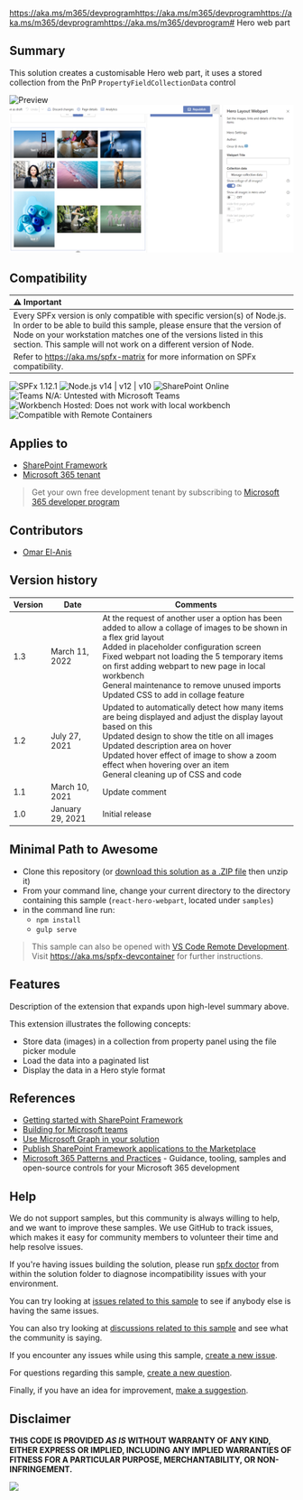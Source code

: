 https://aka.ms/m365/devprogramhttps://aka.ms/m365/devprogramhttps://aka.ms/m365/devprogramhttps://aka.ms/m365/devprogram# Hero web part

## Summary

This solution creates a customisable Hero web part, it uses a stored collection from the PnP `PropertyFieldCollectionData` control 

![Preview](./assets/Hero-Webpart.gif)
![Preview](./assets/collage-hero-webpart.PNG)

## Compatibility

| :warning: Important          |
|:---------------------------|
| Every SPFx version is only compatible with specific version(s) of Node.js. In order to be able to build this sample, please ensure that the version of Node on your workstation matches one of the versions listed in this section. This sample will not work on a different version of Node.|
|Refer to <https://aka.ms/spfx-matrix> for more information on SPFx compatibility.   |

![SPFx 1.12.1](https://img.shields.io/badge/SPFx-1.12.1-green.svg)
![Node.js v14 | v12 | v10](https://img.shields.io/badge/Node.js-v14%20%7C%20v12%20%7C%20v10-green.svg) 
![SharePoint Online](https://img.shields.io/badge/SharePoint-Online-yellow.svg)
![Teams N/A: Untested with Microsoft Teams](https://img.shields.io/badge/Teams-N%2FA-lightgrey.svg "Untested with Microsoft Teams") 
![Workbench Hosted: Does not work with local workbench](https://img.shields.io/badge/Workbench-Hosted-yellow.svg "Does not work with local workbench")
![Compatible with Remote Containers](https://img.shields.io/badge/Remote%20Containers-Compatible-green.svg)

## Applies to

- [SharePoint Framework](https://aka.ms/spfx)
- [Microsoft 365 tenant](https://learn.microsoft.com/sharepoint/dev/spfx/set-up-your-developer-tenant)

> Get your own free development tenant by subscribing to [Microsoft 365 developer program](https://aka.ms/m365/devprogram)


## Contributors

* [Omar El-Anis](https://github.com/omarelanis) 

## Version history

Version|Date|Comments
-------|----|--------
1.3|March 11, 2022|At the request of another user a option has been added to allow a collage of images to be shown in a flex grid layout<br/>Added in placeholder configuration screen<br/>Fixed webpart not loading the 5 temporary items on first adding webpart to new page in local workbench<br/>General maintenance to remove unused imports<br/>Updated CSS to add in collage feature
1.2|July 27, 2021|Updated to automatically detect how many items are being displayed and adjust the display layout based on this<br/>Updated design to show the title on all images<br/>Updated description area on hover<br/>Updated hover effect of image to show a zoom effect when hovering over an item<br/>General cleaning up of CSS and code
1.1|March 10, 2021|Update comment
1.0|January 29, 2021|Initial release

## Minimal Path to Awesome

* Clone this repository (or [download this solution as a .ZIP file](https://pnp.github.io/download-partial/?url=https://github.com/pnp/sp-dev-fx-webparts/tree/main/samples/react-hero-webpart) then unzip it)
* From your command line, change your current directory to the directory containing this sample (`react-hero-webpart`, located under `samples`)
* in the command line run:
  * `npm install`
  * `gulp serve`

>  This sample can also be opened with [VS Code Remote Development](https://code.visualstudio.com/docs/remote/remote-overview). Visit https://aka.ms/spfx-devcontainer for further instructions.

## Features

Description of the extension that expands upon high-level summary above.

This extension illustrates the following concepts:

- Store data (images) in a collection from property panel using the file picker module
- Load the data into a paginated list
- Display the data in a Hero style format 

## References

- [Getting started with SharePoint Framework](https://learn.microsoft.com/sharepoint/dev/spfx/set-up-your-developer-tenant)
- [Building for Microsoft teams](https://learn.microsoft.com/sharepoint/dev/spfx/build-for-teams-overview)
- [Use Microsoft Graph in your solution](https://learn.microsoft.com/sharepoint/dev/spfx/web-parts/get-started/using-microsoft-graph-apis)
- [Publish SharePoint Framework applications to the Marketplace](https://learn.microsoft.com/sharepoint/dev/spfx/publish-to-marketplace-overview)
- [Microsoft 365 Patterns and Practices](https://aka.ms/m365pnp) - Guidance, tooling, samples and open-source controls for your Microsoft 365 development

## Help


We do not support samples, but this community is always willing to help, and we want to improve these samples. We use GitHub to track issues, which makes it easy for  community members to volunteer their time and help resolve issues.

If you're having issues building the solution, please run [spfx doctor](https://pnp.github.io/cli-microsoft365/cmd/spfx/spfx-doctor/) from within the solution folder to diagnose incompatibility issues with your environment.

You can try looking at [issues related to this sample](https://github.com/pnp/sp-dev-fx-webparts/issues?q=label%3A%22sample%3A%20react-hero-webpart%22) to see if anybody else is having the same issues.

You can also try looking at [discussions related to this sample](https://github.com/pnp/sp-dev-fx-webparts/discussions?discussions_q=react-hero-webpart) and see what the community is saying.

If you encounter any issues while using this sample, [create a new issue](https://github.com/pnp/sp-dev-fx-webparts/issues/new?assignees=&labels=Needs%3A+Triage+%3Amag%3A%2Ctype%3Abug-suspected%2Csample%3A%20react-hero-webpart&template=bug-report.yml&sample=react-hero-webpart&authors=@omarelanis&title=react-hero-webpart%20-%20).

For questions regarding this sample, [create a new question](https://github.com/pnp/sp-dev-fx-webparts/issues/new?assignees=&labels=Needs%3A+Triage+%3Amag%3A%2Ctype%3Aquestion%2Csample%3A%20react-hero-webpart&template=question.yml&sample=react-hero-webpart&authors=@omarelanis&title=react-hero-webpart%20-%20).

Finally, if you have an idea for improvement, [make a suggestion](https://github.com/pnp/sp-dev-fx-webparts/issues/new?assignees=&labels=Needs%3A+Triage+%3Amag%3A%2Ctype%3Aenhancement%2Csample%3A%20react-hero-webpart&template=suggestion.yml&sample=react-hero-webpart&authors=@omarelanis&title=react-hero-webpart%20-%20).

## Disclaimer

**THIS CODE IS PROVIDED *AS IS* WITHOUT WARRANTY OF ANY KIND, EITHER EXPRESS OR IMPLIED, INCLUDING ANY IMPLIED WARRANTIES OF FITNESS FOR A PARTICULAR PURPOSE, MERCHANTABILITY, OR NON-INFRINGEMENT.**

<img src="https://m365-visitor-stats.azurewebsites.net/sp-dev-fx-webparts/samples/react-hero-webpart" />
